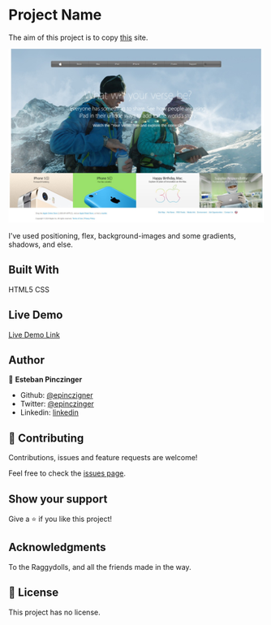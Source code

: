 # Project Name

The aim of this project is to copy [this](https://web.archive.org/web/20140301004610/http://www.apple.com/) site.

![screenshot](https://github.com/epinczinger/apple-clone/blob/main_page/assets/screenshot.jpeg)

I've used positioning, flex, background-images and some gradients, shadows, and else.

## Built With

HTML5
CSS

## Live Demo

[Live Demo Link](https://raw.githack.com/epinczinger/apple-clone/main_page/begin.html)


## Author

👤 **Esteban Pinczinger**

- Github: [@epinczigner](https://github.com/epinczinger)
- Twitter: [@epinczinger](https://twitter.com/epinczinger)
- Linkedin: [linkedin](https://www.linkedin.com/in/esteban-pinczinger-busai-ab49a254/?originalSubdomain=ar)

## 🤝 Contributing

Contributions, issues and feature requests are welcome!

Feel free to check the [issues page](https://github.com/epinczinger/apple-clone/issues).

## Show your support

Give a ⭐️ if you like this project!

## Acknowledgments

To the Raggydolls, and all the friends made in the way.

## 📝 License

This project has no license.
